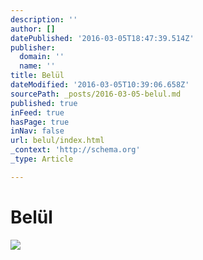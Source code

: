 ```yaml
---
description: ''
author: []
datePublished: '2016-03-05T18:47:39.514Z'
publisher:
  domain: ''
  name: ''
title: Belül
dateModified: '2016-03-05T10:39:06.658Z'
sourcePath: _posts/2016-03-05-belul.md
published: true
inFeed: true
hasPage: true
inNav: false
url: belul/index.html
_context: 'http://schema.org'
_type: Article

---
```

# Belül
![](https://the-grid-user-content.s3-us-west-2.amazonaws.com/6a60eda6-6163-4a9f-b661-aa4c4ffe70b0.png)